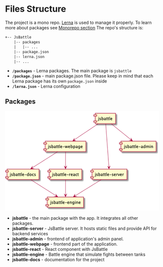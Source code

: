 # Files Structure

The project is a mono repo. [Lerna](https://github.com/lerna/lerna) is used to manage it properly. To learn more about packages see [Monorepo section](./monorepo.md)
The repo's structure is:
```
+-- JsBattle
    |-- packages
    |   |-- ...
    |-- package.json
    |-- lerna.json
    |-- ...
```
* **`/packages`** - Lerna packages. The main package is `jsbattle`
* **`/package.json`** - main package.json file. Please keep in mind that each Lerna package has its own `package.json` inside
* **`/lerna.json`** - Lerna configuration

## Packages

![Package dependencies](../../img/puml/packages.png)

- **jsbattle** - the main package with the app. It integrates all other packages.
- **jsbattle-server** - JsBattle server. It hosts static files and provide API for backend services
- **jsbattle-admin** - frontend of application's admin panel.
- **jsbattle-webpage** - frontend part of the application.
- **jsbattle-react** - React component with JsBattle
- **jsbattle-engine** - Battle engine that simulate fights between tanks
- **jsbattle-docs** - documentation for the project
